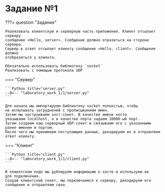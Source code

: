 # Задание №1

???+ question "Задание"

    Реализовать клиентскую и серверную часть приложения. Клиент отсылает серверу
    сообщение «Hello, server». Сообщение должно отразиться на стороне сервера.
    Сервер в ответ отсылает клиенту сообщение «Hello, client». Сообщение должно
    отобразиться у клиента.

    Обязательно использовать библиотеку `socket`  
    Реализовать с помощью протокола UDP

=== "Сервер"

    ```Python title="server.py"
    --8<-- "laboratory_work_1/1/server.py"
    ```
    
    Для начала мы импортируем библиотеку socket полностью, чтобы 
    не испытывать затруднений с прописыванием имен. 
    Затем мы настраиваем хост-сокет. В качестве имени хоста 
    указываем localhost, а в качестве порта задаем 10000-ый порт.
    Затем создаем наш серверный UDP-сокет и связываем его с указанными ранее именем и портом. 
    После чего мы принимаем поступающие данные, декодируем их и отправляем ответ клиенту. 

=== "Клиент"

    ```Python title="client.py"
    --8<-- "laboratory_work_1/1/client.py"
    ```

    В клиентском коде мы дублируем информацию о хосте и используем ее 
    для подключения. 
    Создав клиентский сокет, мы подключаемся к серверу, декодируем его сообщение и отправляем свое. 

